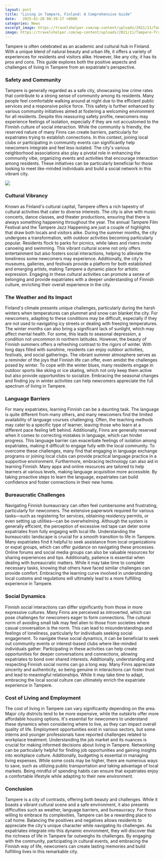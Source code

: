 ```yaml
---
layout: post
title: "Living in Tampere, Finland: A Comprehensive Guide"
date:   2025-01-28 00:39:17 +0000
categories: News
excerpt_image: https://travelshelper.com/wp-content/uploads/2021/11/Tampere-Travel-Guide-Travel-S-Helper.jpg
image: https://travelshelper.com/wp-content/uploads/2021/11/Tampere-Travel-Guide-Travel-S-Helper.jpg
---
```


Tampere is often celebrated as an academic and cultural hub in Finland. With a unique blend of natural beauty and urban life, it offers a variety of experiences for residents and visitors alike. However, like any city, it has its pros and cons. This guide explores both the positive aspects and challenges of living in Tampere from an expatriate's perspective.
### Safety and Community
Tampere is generally regarded as a safe city, showcasing low crime rates that contribute to a strong sense of community among its residents. Many people feel comfortable walking around at night due to the efficient public services and a responsive police force. This safety is further enhanced by various community initiatives aimed at fostering a welcoming environment for all residents.
Despite this reassuring safety profile, newcomers may experience feelings of isolation, especially if they are not accustomed to the Finnish culture of social interaction. While the community is friendly, the reserved nature of many Finns can create barriers, particularly for expatriates trying to establish connections. In this context, joining local clubs or participating in community events can significantly help newcomers integrate and feel less isolated.
The city's various neighborhood associations also play a pivotal role in enhancing the community vibe, organizing events and activities that encourage interaction among residents. These initiatives can be particularly beneficial for those looking to meet like-minded individuals and build a social network in this vibrant city.

![](https://travelshelper.com/wp-content/uploads/2021/11/Tampere-Travel-Guide-Travel-S-Helper.jpg)
### Cultural Vibrancy
Known as Finland's cultural capital, Tampere offers a rich tapestry of cultural activities that cater to diverse interests. The city is alive with music concerts, dance classes, and theater productions, ensuring that there is always something happening throughout the year. The annual Tampere Film Festival and the Tampere Jazz Happening are just a couple of highlights that draw both locals and visitors alike.
During the summer months, the city undergoes a transformation, with outdoor activities becoming particularly popular. Residents flock to parks for picnics, while lakes and rivers invite canoeing and swimming. This vibrant cultural scene not only offers entertainment but also fosters social interactions, helping to alleviate the loneliness some newcomers may experience.
Additionally, the city's museums, galleries, and festivals provide a platform for both established and emerging artists, making Tampere a dynamic place for artistic expression. Engaging in these cultural activities can promote a sense of belonging and provide expatriates with a deeper understanding of Finnish culture, enriching their overall experience in the city.
### The Weather and Its Impact
Finland's climate presents unique challenges, particularly during the harsh winters when temperatures can plummet and snow can blanket the city. For newcomers, adapting to these conditions may be difficult, especially if they are not used to navigating icy streets or dealing with freezing temperatures. The winter months can also bring a significant lack of sunlight, which may affect mental health. For some, this leads to seasonal depression, a condition not uncommon in northern latitudes.
However, the beauty of Finnish summers offers a refreshing contrast to the rigors of winter. With long days filled with sunshine, residents can enjoy outdoor activities, festivals, and social gatherings. The vibrant summer atmosphere serves as a reminder of the joys that Finnish life can offer, even amidst the challenges posed by winter.
To cope with the winter blues, many residents engage in outdoor sports like skiing or ice skating, which not only keep them active but also provide opportunities to socialize. Embracing the seasonal changes and finding joy in winter activities can help newcomers appreciate the full spectrum of living in Tampere.
### Language Barriers
For many expatriates, learning Finnish can be a daunting task. The language is quite different from many others, and many newcomers find the limited availability of language courses challenging. Often, the teaching methods may cater to a specific type of learner, leaving those who learn at a different pace feeling left behind. Additionally, Finns are generally reserved when it comes to correcting mistakes in language, which can hinder progress.
This language barrier can exacerbate feelings of isolation among expatriates, making it difficult to engage fully with the local community. To overcome these challenges, many find that engaging in language exchange programs or joining local clubs can provide practical language practice in a supportive environment.
Furthermore, embracing technology can also aid in learning Finnish. Many apps and online resources are tailored to help learners at various levels, making language acquisition more accessible. By taking proactive steps to learn the language, expatriates can build confidence and foster connections in their new home.
### Bureaucratic Challenges
Navigating Finnish bureaucracy can often feel cumbersome and frustrating, particularly for newcomers. The extensive paperwork required for various tasks—such as registering for services, obtaining residency permits, or even setting up utilities—can be overwhelming. Although the system is generally efficient, the perception of excessive red tape can deter some expatriates from fully engaging with local life.
Understanding the bureaucratic landscape is crucial for a smooth transition to life in Tampere. Many expatriates find it helpful to seek assistance from local organizations or expat groups, which can offer guidance on navigating these processes. Online forums and social media groups can also be valuable resources for sharing experiences and tips.
Additionally, patience is essential when dealing with bureaucratic matters. While it may take time to complete necessary tasks, knowing that others have faced similar challenges can provide comfort. Embracing the learning curve involved in understanding local customs and regulations will ultimately lead to a more fulfilling experience in Tampere.
### Social Dynamics
Finnish social interactions can differ significantly from those in more expressive cultures. Many Finns are perceived as introverted, which can pose challenges for newcomers eager to form connections. The cultural norm of avoiding small talk may feel alien to those from societies where casual conversation is the norm. This can lead to misunderstandings and feelings of loneliness, particularly for individuals seeking social engagement.
To navigate these social dynamics, it can be beneficial to seek out community events or interest-based clubs where like-minded individuals gather. Participating in these activities can help create opportunities for deeper conversations and connections, allowing expatriates to bond over shared interests.
Additionally, understanding and respecting Finnish social norms can go a long way. Many Finns appreciate sincerity and authenticity, so being genuine in interactions can foster trust and lead to meaningful relationships. While it may take time to adapt, embracing the local social culture can ultimately enrich the expatriate experience in Tampere.
### Cost of Living and Employment
The cost of living in Tampere can vary significantly depending on the area. Major city districts tend to be more expensive, while the outskirts offer more affordable housing options. It's essential for newcomers to understand these dynamics when considering where to live, as they can impact overall quality of life.
Employment opportunities exist in various sectors, but some interns and younger professionals have reported challenges related to workplace treatment. Understanding the job market and its nuances is crucial for making informed decisions about living in Tampere. Networking can be particularly helpful for finding job opportunities and gaining insights into workplace culture.
Additionally, budgeting is essential in managing living expenses. While some costs may be higher, there are numerous ways to save, such as utilizing public transportation and taking advantage of local markets. Being mindful of spending habits can ensure that expatriates enjoy a comfortable lifestyle while adapting to their new environment.
### Conclusion
Tampere is a city of contrasts, offering both beauty and challenges. While it boasts a vibrant cultural scene and a safe environment, it also presents difficulties such as weather, language barriers, and bureaucracy. For those willing to embrace its complexities, Tampere can be a rewarding place to call home. Balancing the positives and negatives allows residents to appreciate the city's unique character while navigating its challenges.
As expatriates integrate into this dynamic environment, they will discover that the richness of life in Tampere far outweighs its challenges. By engaging with the community, participating in cultural events, and embracing the Finnish way of life, newcomers can create lasting memories and build fulfilling lives in this remarkable city.